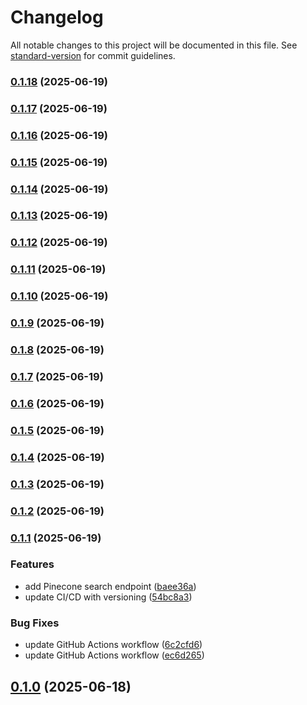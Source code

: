 # Changelog

All notable changes to this project will be documented in this file. See [standard-version](https://github.com/conventional-changelog/standard-version) for commit guidelines.

### [0.1.18](https://github.com/Action-Labs-Consultancy/The-Genius-Project/compare/v0.1.17...v0.1.18) (2025-06-19)

### [0.1.17](https://github.com/Action-Labs-Consultancy/The-Genius-Project/compare/v0.1.16...v0.1.17) (2025-06-19)

### [0.1.16](https://github.com/Action-Labs-Consultancy/The-Genius-Project/compare/v0.1.15...v0.1.16) (2025-06-19)

### [0.1.15](https://github.com/Action-Labs-Consultancy/The-Genius-Project/compare/v0.1.14...v0.1.15) (2025-06-19)

### [0.1.14](https://github.com/Action-Labs-Consultancy/The-Genius-Project/compare/v0.1.13...v0.1.14) (2025-06-19)

### [0.1.13](https://github.com/Action-Labs-Consultancy/The-Genius-Project/compare/v0.1.12...v0.1.13) (2025-06-19)

### [0.1.12](https://github.com/Action-Labs-Consultancy/The-Genius-Project/compare/v0.1.11...v0.1.12) (2025-06-19)

### [0.1.11](https://github.com/Action-Labs-Consultancy/The-Genius-Project/compare/v0.1.10...v0.1.11) (2025-06-19)

### [0.1.10](https://github.com/Action-Labs-Consultancy/The-Genius-Project/compare/v0.1.9...v0.1.10) (2025-06-19)

### [0.1.9](https://github.com/Action-Labs-Consultancy/The-Genius-Project/compare/v0.1.8...v0.1.9) (2025-06-19)

### [0.1.8](https://github.com/Action-Labs-Consultancy/The-Genius-Project/compare/v0.1.7...v0.1.8) (2025-06-19)

### [0.1.7](https://github.com/Action-Labs-Consultancy/The-Genius-Project/compare/v0.1.6...v0.1.7) (2025-06-19)

### [0.1.6](https://github.com/Action-Labs-Consultancy/The-Genius-Project/compare/v0.1.5...v0.1.6) (2025-06-19)

### [0.1.5](https://github.com/Action-Labs-Consultancy/The-Genius-Project/compare/v0.1.4...v0.1.5) (2025-06-19)

### [0.1.4](https://github.com/Action-Labs-Consultancy/The-Genius-Project/compare/v0.1.3...v0.1.4) (2025-06-19)

### [0.1.3](https://github.com/Action-Labs-Consultancy/The-Genius-Project/compare/v0.1.2...v0.1.3) (2025-06-19)

### [0.1.2](https://github.com/Action-Labs-Consultancy/The-Genius-Project/compare/v0.1.1...v0.1.2) (2025-06-19)

### [0.1.1](https://github.com/Action-Labs-Consultancy/The-Genius-Project/compare/v0.1.0...v0.1.1) (2025-06-19)


### Features

* add Pinecone search endpoint ([baee36a](https://github.com/Action-Labs-Consultancy/The-Genius-Project/commit/baee36a164f9d61c696fc5a38cd3d4701f9b4984))
* update CI/CD with versioning ([54bc8a3](https://github.com/Action-Labs-Consultancy/The-Genius-Project/commit/54bc8a30702ae3039eaf76f41f03e0d9f66ec96b))


### Bug Fixes

* update GitHub Actions workflow ([6c2cfd6](https://github.com/Action-Labs-Consultancy/The-Genius-Project/commit/6c2cfd6a70e28d70ac0b9e78a3bb77d7c4615596))
* update GitHub Actions workflow ([ec6d265](https://github.com/Action-Labs-Consultancy/The-Genius-Project/commit/ec6d265c2ebbdaea6837f17c59d4bf5964a107d5))

## [0.1.0](https://github.com/Action-Labs-Consultancy/The-Genius-Project/compare/v1.0.0...v0.1.0) (2025-06-18)
